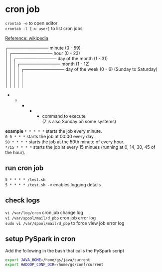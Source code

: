 # cron job

`crontab -e` to open editor  
`crontab -l [-u user]` to list cron jobs

[Reference: wikipedia](https://en.wikipedia.org/wiki/Cron)

┌───────────── minute (0 - 59)  
│ ┌───────────── hour (0 - 23)  
│ │ ┌───────────── day of the month (1 - 31)  
│ │ │ ┌───────────── month (1 - 12)  
│ │ │ │ ┌───────────── day of the week (0 - 6) (Sunday to Saturday)  
│ │ │ │ │     
│ │ │ │ │  
│ │ │ │ │  
* * * * * command to execute  
(7 is also Sunday on some systems)

**example**
`* * * * *` starts the job every minute.  
`0 0 * * *` starts the job at 00:00 every day.  
`50 * * * *` starts the job at the 50th minute of every hour.  
`*/15 * * * *` starts the job at every 15 minues (running at 0, 14, 30, 45 of the hour).  

## run cron job

`5 * * * * /test.sh`  
`5 * * * * /test.sh -v` enables logging details

## check logs

`vi /var/log/cron` cron job change log  
`vi /var/spool/mail/d_pbp` cron job error log  
`sudo vi /var/spool/mail/d_pbp` to force view job error log

## setup PySpark in cron

Add the following in the bash that calls the PySpark script

```bash
export JAVA_HOME=/home/gs/java/current
export HADOOP_CONF_DIR=/home/gs/conf/current
```
